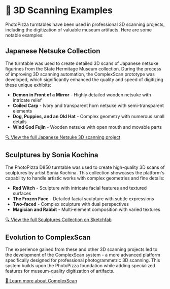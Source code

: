 # 🏺 3D Scanning Examples

PhotoPizza turntables have been used in professional 3D scanning projects, including the digitization of valuable museum artifacts. Here are some notable examples:

## Japanese Netsuke Collection

The turntable was used to create detailed 3D scans of Japanese netsuke figurines from the State Hermitage Museum collection. During the process of improving 3D scanning automation, the ComplexScan prototype was developed, which significantly enhanced the quality and speed of digitizing these unique exhibits:

- **Demon in Front of a Mirror** - Highly detailed wooden netsuke with intricate relief
- **Coiled Carp** - Ivory and transparent horn netsuke with semi-transparent elements
- **Dog, Puppies, and an Old Hat** - Complex geometry with numerous small details
- **Wind God Fujin** - Wooden netsuke with open mouth and movable parts

[🔍 View the full Japanese Netsuke 3D scanning project](https://rnd-pro.com/pulse/3D-scanning-netsuke/)

## Sculptures by Sonia Kochina

The PhotoPizza D850 turntable was used to create high-quality 3D scans of sculptures by artist Sonia Kochina. This collection showcases the platform's capability to handle artistic works with complex geometries and fine details:

- **Red Witch** - Sculpture with intricate facial features and textured surfaces
- **The Frozen Face** - Detailed facial sculpture with subtle expressions
- **Two-faced** - Complex sculpture with dual perspectives
- **Magician and Rabbit** - Multi-element composition with varied textures

[🔍 View the full Sculptures Collection on Sketchfab](https://sketchfab.com/F360-Studio/collections/sculptures-author-sonia-kochina-7a43fd275bc540e8b928803b158ab76e)

## Evolution to ComplexScan

The experience gained from these and other 3D scanning projects led to the development of the ComplexScan system - a more advanced platform specifically designed for professional photogrammetric 3D scanning. This system builds upon the PhotoPizza foundation while adding specialized features for museum-quality digitization of artifacts.

[🔬 Learn more about ComplexScan](https://rnd-pro.com/pulse/ComplexScan/) 